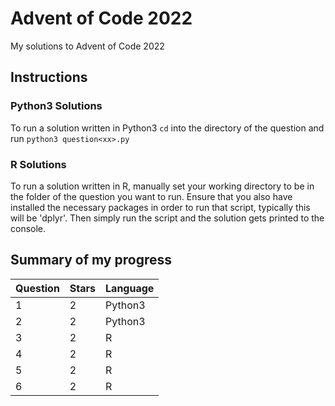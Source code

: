 # Advent of Code 2022
My solutions to Advent of Code 2022

## Instructions
### Python3 Solutions
To run a solution written in Python3 `cd` into the directory of the question and run `python3 question<xx>.py`

### R Solutions
To run a solution written in R, manually set your working directory to be in the folder of the question you want to run. Ensure that you also have installed the necessary packages in order to run that script, typically this will be 'dplyr'. Then simply run the script and the solution gets printed to the console.

## Summary of my progress
| Question      | Stars | Language |
| ------------- | ------|------    |
| 1             | 2     | Python3   |
| 2             | 2     | Python3   |
| 3             | 2     | R        |
| 4             | 2     | R        |
| 5             | 2     | R        |
| 6             | 2     | R        |

